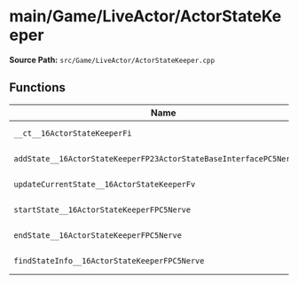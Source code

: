 # main/Game/LiveActor/ActorStateKeeper

**Source Path:** `src/Game/LiveActor/ActorStateKeeper.cpp`

## Functions

| Name | Address | Match % |
|------|---------|---------|
| `__ct__16ActorStateKeeperFi` | `0x8015CF88` | :white_check_mark: (100.0%) |
| `addState__16ActorStateKeeperFP23ActorStateBaseInterfacePC5NervePCc` | `0x8015D010` | :white_check_mark: (100.0%) |
| `updateCurrentState__16ActorStateKeeperFv` | `0x8015D038` | :white_check_mark: (100.0%) |
| `startState__16ActorStateKeeperFPC5Nerve` | `0x8015D064` | :white_check_mark: (100.0%) |
| `endState__16ActorStateKeeperFPC5Nerve` | `0x8015D0B0` | :white_check_mark: (100.0%) |
| `findStateInfo__16ActorStateKeeperFPC5Nerve` | `0x8015D108` | :white_check_mark: (100.0%) |